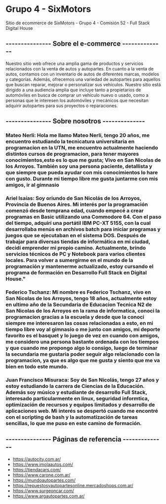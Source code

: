 # Grupo 4 - SixMotors

Sitio de ecommerce de SixMotors - Grupo 4 - Comisión 52 - Full Stack Digital House

##  --------------- Sobre el e-commerce --------------

Nuestro sitio web ofrece una amplia gama de productos y servicios relacionados con la venta de autos y autopartes. En cuanto a la venta de autos, contamos con un inventario de autos de diferentes marcas, modelos y categorías.
Además, ofrecemos una variedad de autopartes para aquellos que buscan reparar, mejorar o personalizar sus vehículos.
Nuestro sitio está dirigido a una audiencia amplia que incluye tanto a propietarios de automóviles en busca de comprar un vehículo nuevo o usado, como a personas que le interesen los automóviles y mecánicos que necesitan adquirir autopartes para sus proyectos o reparaciones.

## --------------- Sobre nosotros --------------

### **Mateo Nerli**: Hola me llamo Mateo Nerli, tengo 20 años, me encuentro estudiando la tecnicatura universitaria en programacion en la UTN, me encuentro actualmente haciendo distintos cursos de programacion, para tener mayores conocimientos,esto es lo que me gusta; Vivo en San Nicolas de los Arroyos.  También soy una persona paciente, detallista y que siempre que pueda ayudar con mis conocimientos lo hare con gusto. Durante mi tiempo libre me gusta juntarme con mis amigos, ir al gimnasio

### **Ariel Isaías**: Soy oriundo de San Nicolás de los Arroyos, Provincia de Buenos Aires. Mi interés por la programación comenzó desde temprana edad, cuando empecé a crear programas en Basic utilizando una Commodore 64. Con el paso del tiempo, adquirí una portátil IBM PC-XT 5155, con la cual desarrollaba menús en archivos batch para iniciar programas y juegos que se ejecutaban en el sistema DOS.  Después de trabajar para diversas tiendas de informática en mi ciudad, decidí emprender mi propio camino. Actualmente, brindo servicios técnicos de PC y Notebook para varios clientes locales.  Para volver a sumergirme en el mundo de la programación y mantenerme actualizado, estoy cursando el programa de formación en Desarrollo Full Stack en Digital House."

### **Federico Tschanz**: Mi nombre es Federico Tschanz, vivo en San Nicolas de los Arroyos, tengo 18 años, actualmente estoy en ultimo año de la Secundaria de Educacion Tecnica N2 de San Nicolas de los Arroyos en la rama de informatica, conoci la programacion gracias a la escuela y desde que la conoci siempre me interesaron las cosas relacionadas a esto, en mi tiempo libre voy al gimnasio o me junto con amigos, mi deporte favorito es el basquet y lo juego de vez en cuando con amigos, me considero una persona bastante ordenada con los tiempos y que cuando me propongo algo lo consigo, luego de terminar la secundaria me gustaria poder seguir algo relacionado con la programacion, ya que es algo que me gusta y siento que me va bien en todo este mundo.

### **Juan Francisco Misuraca**: Soy de San Nicolás, tengo 27 años y estoy estudiando la carrera de Ciencias de la Educación. Además soy músico y estudiante de desarrollo Full Stack, interesado particularmente en linux, seguridad informtica, optimización de recursos y equipos limitados y desarrollo de aplicaciones web. Mi interés se despertó cuando me encontré con el scripting de bash y la automatización de tareas sencillas, lo que me puso en este camino de formación.

## --------------- Páginas de referencia --------------

- https://autocity.com.ar/
- https://www.imolaautos.com/
- https://tiendacars.com/
- https://www.carone.com.ar/
- https://mundoautopartes.com/
- https://repuestosyautopartesonline.mercadoshops.com.ar/
- https://www.surgeoncar.com/
- https://www.argautopartes.com.ar/

